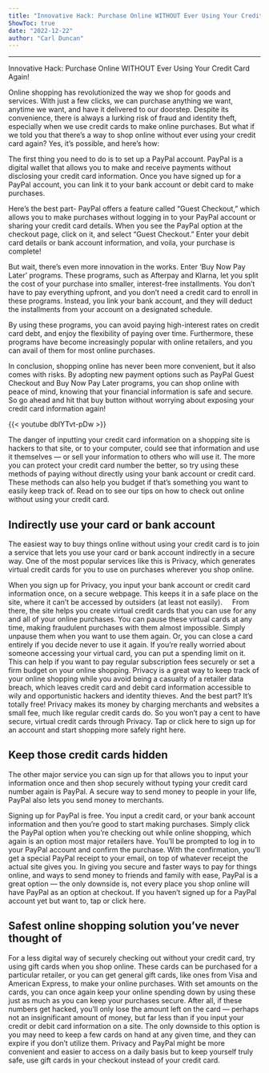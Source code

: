 ```yaml
---
title: "Innovative Hack: Purchase Online WITHOUT Ever Using Your Credit Card Again!"
ShowToc: true 
date: "2022-12-22"
author: "Carl Duncan"
---
```

*****
Innovative Hack: Purchase Online WITHOUT Ever Using Your Credit Card Again!

Online shopping has revolutionized the way we shop for goods and services. With just a few clicks, we can purchase anything we want, anytime we want, and have it delivered to our doorstep. Despite its convenience, there is always a lurking risk of fraud and identity theft, especially when we use credit cards to make online purchases. But what if we told you that there’s a way to shop online without ever using your credit card again? Yes, it’s possible, and here’s how:

The first thing you need to do is to set up a PayPal account. PayPal is a digital wallet that allows you to make and receive payments without disclosing your credit card information. Once you have signed up for a PayPal account, you can link it to your bank account or debit card to make purchases.

Here’s the best part- PayPal offers a feature called “Guest Checkout,” which allows you to make purchases without logging in to your PayPal account or sharing your credit card details. When you see the PayPal option at the checkout page, click on it, and select “Guest Checkout.” Enter your debit card details or bank account information, and voila, your purchase is complete!

But wait, there’s even more innovation in the works. Enter ‘Buy Now Pay Later’ programs. These programs, such as Afterpay and Klarna, let you split the cost of your purchase into smaller, interest-free installments. You don’t have to pay everything upfront, and you don’t need a credit card to enroll in these programs. Instead, you link your bank account, and they will deduct the installments from your account on a designated schedule.

By using these programs, you can avoid paying high-interest rates on credit card debt, and enjoy the flexibility of paying over time. Furthermore, these programs have become increasingly popular with online retailers, and you can avail of them for most online purchases.

In conclusion, shopping online has never been more convenient, but it also comes with risks. By adopting new payment options such as PayPal Guest Checkout and Buy Now Pay Later programs, you can shop online with peace of mind, knowing that your financial information is safe and secure. So go ahead and hit that buy button without worrying about exposing your credit card information again!

{{< youtube dblYTvt-pDw >}} 



The danger of inputting your credit card information on a shopping site is hackers to that site, or to your computer, could see that information and use it themselves — or sell your information to others who will use it. The more you can protect your credit card number the better, so try using these methods of paying without directly using your bank account or credit card.
These methods can also help you budget if that’s something you want to easily keep track of. Read on to see our tips on how to check out online without using your credit card.

 
## Indirectly use your card or bank account


The easiest way to buy things online without using your credit card is to join a service that lets you use your card or bank account indirectly in a secure way. One of the most popular services like this is Privacy, which generates virtual credit cards for you to use on purchases wherever you shop online.

When you sign up for Privacy, you input your bank account or credit card information once, on a secure webpage. This keeps it in a safe place on the site, where it can’t be accessed by outsiders (at least not easily).
 
 
From there, the site helps you create virtual credit cards that you can use for any and all of your online purchases. You can pause these virtual cards at any time, making fraudulent purchases with them almost impossible.
Simply unpause them when you want to use them again. Or, you can close a card entirely if you decide never to use it again.
If you’re really worried about someone accessing your virtual card, you can put a spending limit on it. This can help if you want to pay regular subscription fees securely or set a firm budget on your online shopping.
Privacy is a great way to keep track of your online shopping while you avoid being a casualty of a retailer data breach, which leaves credit card and debit card information accessible to wily and opportunistic hackers and identity thieves. And the best part? It’s totally free!
Privacy makes its money by charging merchants and websites a small fee, much like regular credit cards do. So you won’t pay a cent to have secure, virtual credit cards through Privacy. Tap or click here to sign up for an account and start shopping more safely right here.

 
## Keep those credit cards hidden


The other major service you can sign up for that allows you to input your information once and then shop securely without typing your credit card number again is PayPal. A secure way to send money to people in your life, PayPal also lets you send money to merchants.

Signing up for PayPal is free. You input a credit card, or your bank account information and then you’re good to start making purchases. Simply click the PayPal option when you’re checking out while online shopping, which again is an option most major retailers have.
You’ll be prompted to log in to your PayPal account and confirm the purchase. With the confirmation, you’ll get a special PayPal receipt to your email, on top of whatever receipt the actual site gives you.
In giving you secure and faster ways to pay for things online, and ways to send money to friends and family with ease, PayPal is a great option — the only downside is, not every place you shop online will have PayPal as an option at checkout.
If you haven’t signed up for a PayPal account yet but want to, tap or click here.

 
## Safest online shopping solution you’ve never thought of


For a less digital way of securely checking out without your credit card, try using gift cards when you shop online. These cards can be purchased for a particular retailer, or you can get general gift cards, like ones from Visa and American Express, to make your online purchases.
With set amounts on the cards, you can once again keep your online spending down by using these just as much as you can keep your purchases secure. After all, if these numbers get hacked, you’ll only lose the amount left on the card — perhaps not an insignificant amount of money, but far less than if you input your credit or debit card information on a site.
The only downside to this option is you may need to keep a few cards on hand at any given time, and they can expire if you don’t utilize them. Privacy and PayPal might be more convenient and easier to access on a daily basis but to keep yourself truly safe, use gift cards in your checkout instead of your credit card.




